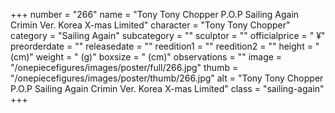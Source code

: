 +++
number = "266"
name = "Tony Tony Chopper P.O.P Sailing Again Crimin Ver. Korea X-mas Limited"
character = "Tony Tony Chopper"
category = "Sailing Again"
subcategory = ""
sculptor = ""
officialprice = " ¥"
preorderdate = ""
releasedate = ""
reedition1 = ""
reedition2 = ""
height = " (cm)"
weight = " (g)"
boxsize = " (cm)"
observations = ""
image = "/onepiecefigures/images/poster/full/266.jpg"
thumb = "/onepiecefigures/images/poster/thumb/266.jpg"
alt = "Tony Tony Chopper P.O.P Sailing Again Crimin Ver. Korea X-mas Limited"
class = "sailing-again"
+++
